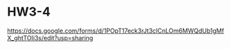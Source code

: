 # HW3-4
https://docs.google.com/forms/d/1POpT17eck3rJt3cICnLOm6MWQdUb1gMfX_ghtTOIi3s/edit?usp=sharing
